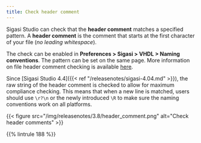 ```yaml
---
title: Check header comment
---
```



Sigasi Studio can check that the **header comment** matches a specified pattern. A **header comment** is the comment that starts at the first character of your file (*no leading whitespace*).

The check can be enabled in **Preferences > Sigasi > VHDL > Naming conventions**.  The pattern can be set on the same page.
More information on file header comment checking is available [here](/manual/linting/#naming-conventions).

Since [Sigasi Studio 4.4]({{< ref "/releasenotes/sigasi-4.04.md" >}}), the raw string of the header comment is checked to allow for maximum compliance checking.
This means that when a new line is matched, users should use `\r?\n` or the newly introduced `\R` to make sure the naming conventions work on all platforms.

{{< figure src="/img/releasenotes/3.8/header_comment.png" alt="Check header comments" >}}

{{% lintrule 188 %}}
